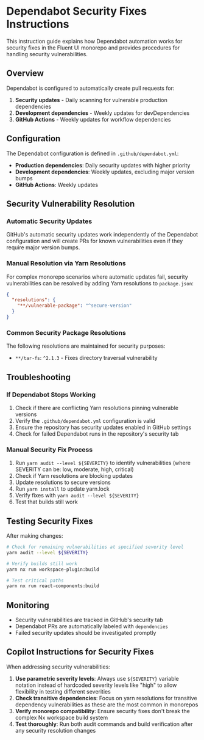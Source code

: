 # Dependabot Security Fixes Instructions

This instruction guide explains how Dependabot automation works for security fixes in the Fluent UI monorepo and provides procedures for handling security vulnerabilities.

## Overview

Dependabot is configured to automatically create pull requests for:

1. **Security updates** - Daily scanning for vulnerable production dependencies
2. **Development dependencies** - Weekly updates for devDependencies
3. **GitHub Actions** - Weekly updates for workflow dependencies

## Configuration

The Dependabot configuration is defined in `.github/dependabot.yml`:

- **Production dependencies**: Daily security updates with higher priority
- **Development dependencies**: Weekly updates, excluding major version bumps
- **GitHub Actions**: Weekly updates

## Security Vulnerability Resolution

### Automatic Security Updates

GitHub's automatic security updates work independently of the Dependabot configuration and will create PRs for known vulnerabilities even if they require major version bumps.

### Manual Resolution via Yarn Resolutions

For complex monorepo scenarios where automatic updates fail, security vulnerabilities can be resolved by adding Yarn resolutions to `package.json`:

```json
{
  "resolutions": {
    "**/vulnerable-package": "^secure-version"
  }
}
```

### Common Security Package Resolutions

The following resolutions are maintained for security purposes:

- `**/tar-fs`: `^2.1.3` - Fixes directory traversal vulnerability

## Troubleshooting

### If Dependabot Stops Working

1. Check if there are conflicting Yarn resolutions pinning vulnerable versions
2. Verify the `.github/dependabot.yml` configuration is valid
3. Ensure the repository has security updates enabled in GitHub settings
4. Check for failed Dependabot runs in the repository's security tab

### Manual Security Fix Process

1. Run `yarn audit --level ${SEVERITY}` to identify vulnerabilities (where SEVERITY can be: low, moderate, high, critical)
2. Check if Yarn resolutions are blocking updates
3. Update resolutions to secure versions
4. Run `yarn install` to update yarn.lock
5. Verify fixes with `yarn audit --level ${SEVERITY}`
6. Test that builds still work

## Testing Security Fixes

After making changes:

```bash
# Check for remaining vulnerabilities at specified severity level
yarn audit --level ${SEVERITY}

# Verify builds still work
yarn nx run workspace-plugin:build

# Test critical paths
yarn nx run react-components:build
```

## Monitoring

- Security vulnerabilities are tracked in GitHub's security tab
- Dependabot PRs are automatically labeled with `dependencies`
- Failed security updates should be investigated promptly

## Copilot Instructions for Security Fixes

When addressing security vulnerabilities:

1. **Use parametric severity levels**: Always use `${SEVERITY}` variable notation instead of hardcoded severity levels like "high" to allow flexibility in testing different severities
2. **Check transitive dependencies**: Focus on yarn resolutions for transitive dependency vulnerabilities as these are the most common in monorepos
3. **Verify monorepo compatibility**: Ensure security fixes don't break the complex Nx workspace build system
4. **Test thoroughly**: Run both audit commands and build verification after any security resolution changes
